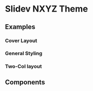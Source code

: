 # Slidev NXYZ Theme

## Examples

### Cover Layout

### General Styling

### Two-Col layout

## Components
